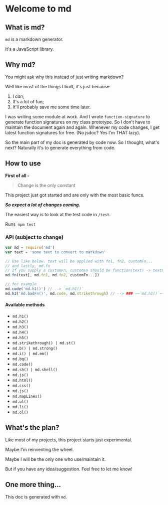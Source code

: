 # Welcome to md

## What is md?

`md` is a markdown generator.

It's a JavaScript library.

## Why md?

You might ask why this instead of just writing markdown?

Well like most of the things I built, it's just because 

1. I *can*;
2. It's a lot of fun;
3. It'll probably save me some time later.

I was writing some module at work. And I wrote `function-signature` to generate function signatures on my class prototype. So I don't have to maintain the document again and again. Whenever my code changes, I get latest function signatures for free. (No jsdoc? Yes I'm THAT lazy).

 So the main part of my doc is generated by code now. So I thought, what's next? Naturally it's to generate everything from code.

## How to use

**First of all -**

> Change is the only constant

This project just got started and are only with the most basic funcs.

***So expect a lot of changes coming.***

The easiest way is to look at the test code in `/test`.

Run`$ npm test`

### API (subject to change)

```js
var md = require('md')
var text = 'some text to convert to markdown'

// Use like below. text will be applied with fn1, fn2, customFn...
// and lastly, md.fn
// If you supply a customFn, customFn should be function(text) -> textOutput
md.fn(text[, md.fn1, md.fn2, customFn...])

// for example
md.code('md.h1()') // --> `md.h1()`
md.h3('md.badFn()', md.code, md.strikethrough) // --> ### ~~`md.h1()`~~
```

#### Available methods

- `md.h1()`
- `md.h2()`
- `md.h3()`
- `md.h4()`
- `md.h5()`
- `md.strikethrough() | md.st()`
- `md.b() | md.strong()`
- `md.i() | md.em()`
- `md.bq()`
- `md.code()`
- `md.sh() | md.shell()`
- `md.js()`
- `md.html()`
- `md.css()`
- `md.js()`
- `md.mapLines()`
- `md.ul()`
- `md.li()`
- `md.ol()`

## What's the plan?

Like most of my projects, this project starts just experimental.

Maybe I'm reinventing the wheel.

Maybe I will be the only one who use/maintain it.

But if you have any idea/suggestion. Feel free to let me know!

## One more thing...

This doc is generated with `md`.

